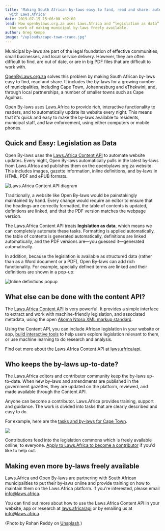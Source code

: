 ```yaml
---
title: 'Making South African by-laws easy to find, read and share: automating OpenByLaws.org.za
  with Laws.Africa'
date: 2019-07-15 15:06:00 +02:00
lead: How openbylaws.org.za uses Laws.Africa and “legislation as data” to automate
  the work of making municipal by-laws freely available.
author: Greg Kempe
image: "/uploads/cape-town-crane.jpg"
---
```


Municipal by-laws are part of the legal foundation of effective communities, small businesses, and local service delivery. However, they are often difficult to find, are out of date, or are in big PDF files that are difficult to work with.

[OpenByLaws.org.za](https://openbylaws.org.za) solves this problem by making South African by-laws easy to find, read and share. It includes the by-laws for a growing number of municipalities, including Cape Town, Johannesburg and eThekwini, and, through local partnerships, a number of smaller towns such as Cape Agulhas.

Open By-laws uses Laws.Africa to provide rich, interactive functionality to readers, and to automatically update its website every night. This means that it's quick and easy to make the by-laws available to residents, municipal staff, and law enforcement, using either computers or mobile phones.

## Quick and Easy: Legislation as Data

Open By-laws uses the [Laws.Africa Content API](https://laws.africa/api/) to automate website updates. Every night, Open By-laws automatically pulls in the latest by-laws from Laws.Africa and publishes them on the openbylaws.org.za website. This includes images, gazette information, inline definitions, and by-laws in HTML, PDF and ePUB formats.

<img src="/uploads/content-api.png" alt="Laws.Africa Content API diagram" class="img-fluid">

Traditionally, a website like Open By-laws would be painstakingly maintained by hand. Every change would require an editor to ensure that the headings are correctly formatted, the table of contents is updated, definitions are linked, and that the PDF version matches the webpage version.

The Laws.Africa Content API treats **legislation as data**, which means we can completely automate these tasks. Formatting is applied automatically, the table of contents is generated automatically, definitions are linked automatically, and the PDF versions are—you guessed it—generated automatically.

In addition, because the legislation is available as structured data (rather than as a Word document or a PDF), Open By-laws can add rich functionality. For example, specially defined terms are linked and their definitions are shown in a pop-up:

<img src="/uploads/bylaw-definitions.gif" alt="Inline definitions popup" class="img-fluid">

## What else can be done with the content API?

The [Laws.Africa Content API](https://laws.africa/api/) is very powerful. It provides a simple interface to extract and work with machine-friendly legislation, and associated metadata, using the open [Akoma Ntoso XML markup standard](http://www.akomantoso.org/).

Using the Content API, you can include African legislation in your website or app, [build interactive tools](https://laws.africa/help/api/guide-table-of-contents.html) to help users explore legislation relevant to them, or use machine learning to do research and analysis.

Find out more about the Laws.Africa Content API at [laws.africa/api](https://laws.africa/api/).

## Who keeps the by-laws up-to-date?

The Laws.Africa editors and contributor community keep the by-laws up-to-date. When new by-laws and amendments are published in the government gazettes, they are updated on the platform, reviewed, and made available through the Content API.

Anyone can become a contributor. Laws.Africa provides training, support and guidance. The work is divided into tasks that are clearly described and easy to do.

For example, here are the [tasks and by-laws for Cape Town](https://edit.laws.africa/places/za-cpt/).

<img src="/uploads/platform-cpt.png" class="img-fluid">

Contributions feed into the legislation commons which is freely available online, to everyone. [Apply to Laws.Africa to become a contributor](https://laws.africa/jobs) if you'd like to help out.

## Making even more by-laws freely available

Laws.Africa and Open By-laws are partnering with South African municipalities to put their by-laws online and provide training on how to maintain them on the Laws.Africa platform. If you're interested, please email [info@laws.africa](mailto:info@laws.africa).

You can find out more about how to use the Laws.Africa Content API in your website, app or research at [laws.africa/api](https://laws.africa/api/) or by emailing us at [info@laws.africa](mailto:info@laws.africa).

(Photo by Rohan Reddy on [Unsplash](https://unsplash.com/photos/Ae4qJD-IdL8).)